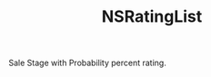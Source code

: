 ﻿---
uid: crmscript_ref_NSRatingList
title: NSRatingList
intellisense: Void.NSRatingList
keywords: NSRatingList
so.topic: reference
---

Sale Stage with Probability percent rating.
